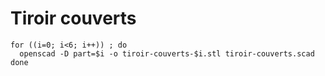# Tiroir couverts

```
for ((i=0; i<6; i++)) ; do
  openscad -D part=$i -o tiroir-couverts-$i.stl tiroir-couverts.scad
done
```
